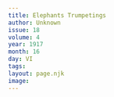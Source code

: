 ```yaml
---
title: Elephants Trumpetings
author: Unknown
issue: 18
volume: 4
year: 1917
month: 16
day: VI
tags:
layout: page.njk
image:
---
```


